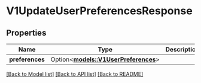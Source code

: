 # V1UpdateUserPreferencesResponse

## Properties

Name | Type | Description | Notes
------------ | ------------- | ------------- | -------------
**preferences** | Option<[**models::V1UserPreferences**](v1UserPreferences.md)> |  | [optional]

[[Back to Model list]](../README.md#documentation-for-models) [[Back to API list]](../README.md#documentation-for-api-endpoints) [[Back to README]](../README.md)


